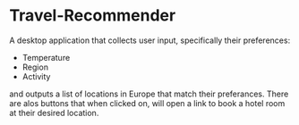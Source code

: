 # Travel-Recommender
A desktop application that collects user input, specifically their preferences:
<ul>
  <li>Temperature</li>
  <li>Region</li>
  <li>Activity</li>
  </ul>
 and outputs a list of locations in Europe that match their preferances. There are alos buttons that when clicked on, will open a link to book a hotel room at their desired location.
   
